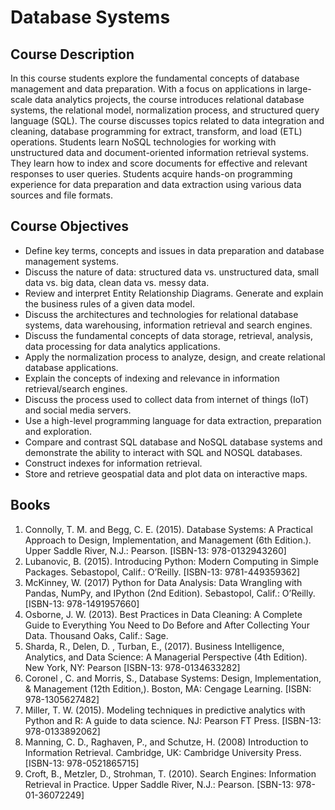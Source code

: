 Database Systems
================

## Course Description

In this course students explore the fundamental concepts of database
management and data preparation. With a focus on applications in
large-scale data analytics projects, the course introduces relational
database systems, the relational model, normalization process, and
structured query language (SQL). The course discusses topics related to
data integration and cleaning, database programming for extract,
transform, and load (ETL) operations. Students learn NoSQL technologies
for working with unstructured data and document-oriented information
retrieval systems. They learn how to index and score documents for
effective and relevant responses to user queries. Students acquire
hands-on programming experience for data preparation and data extraction
using various data sources and file formats.

## Course Objectives

  - Define key terms, concepts and issues in data preparation and
    database management systems.  
  - Discuss the nature of data: structured data vs. unstructured data,
    small data vs. big data, clean data vs. messy data.  
  - Review and interpret Entity Relationship Diagrams. Generate and
    explain the business rules of a given data model.  
  - Discuss the architectures and technologies for relational database
    systems, data warehousing, information retrieval and search
    engines.  
  - Discuss the fundamental concepts of data storage, retrieval,
    analysis, data processing for data analytics applications.  
  - Apply the normalization process to analyze, design, and create
    relational database applications.  
  - Explain the concepts of indexing and relevance in information
    retrieval/search engines.  
  - Discuss the process used to collect data from internet of things
    (IoT) and social media servers.  
  - Use a high-level programming language for data extraction,
    preparation and exploration.  
  - Compare and contrast SQL database and NoSQL database systems and
    demonstrate the ability to interact with SQL and NOSQL databases.  
  - Construct indexes for information retrieval.  
  - Store and retrieve geospatial data and plot data on interactive
    maps.

## Books

1.  Connolly, T. M. and Begg, C. E. (2015). Database Systems: A
    Practical Approach to Design, Implementation, and Management (6th
    Edition.). Upper Saddle River, N.J.: Pearson. \[ISBN-13:
    978-0132943260\]  
2.  Lubanovic, B. (2015). Introducing Python: Modern Computing in Simple
    Packages. Sebastopol, Calif.: O’Reilly. \[ISBN-13:
    9781-449359362\]  
3.  McKinney, W. (2017) Python for Data Analysis: Data Wrangling with
    Pandas, NumPy, and IPython (2nd Edition). Sebastopol, Calif.:
    O’Reilly. \[ISBN-13: 978-1491957660\]  
4.  Osborne, J. W. (2013). Best Practices in Data Cleaning: A Complete
    Guide to Everything You Need to Do Before and After Collecting Your
    Data. Thousand Oaks, Calif.: Sage.  
5.  Sharda, R., Delen, D. , Turban, E., (2017). Business Intelligence,
    Analytics, and Data Science: A Managerial Perspective (4th Edition).
    New York, NY: Pearson \[ISBN-13: 978-0134633282\]  
6.  Coronel , C. and Morris, S., Database Systems: Design,
    Implementation, & Management (12th Edition,). Boston, MA: Cengage
    Learning. \[ISBN: 978-1305627482\]  
7.  Miller, T. W. (2015). Modeling techniques in predictive analytics
    with Python and R: A guide to data science. NJ: Pearson FT Press.
    \[ISBN-13: 978-0133892062\]
8.  Manning, C. D., Raghaven, P., and Schutze, H. (2008) Introduction to
    Information Retrieval. Cambridge, UK: Cambridge University Press.
    \[ISBN-13: 978-0521865715\]  
9.  Croft, B., Metzler, D., Strohman, T. (2010). Search Engines:
    Information Retrieval in Practice. Upper Saddle River, N.J.:
    Pearson. \[SBN-13: 978-01-36072249\]
